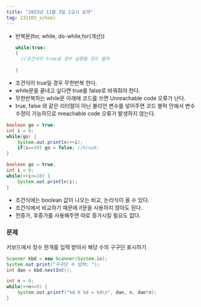 ```yaml
---
title: "2023년 11월 3일 2교시 요약"
tag: 231103_school
---
```

- 반복문(for, while, do-while,for(개선))
  ```java
  while(true)
  {
    //조건식이 true일 경우 실행될 코드 블럭
    
  }
  ```
- 조건식이 true일 경우 무한반복 한다.
- while문을 끝내고 싶다면 true를 false로 바꿔줘야 한다.
- 무한반복하는 while문 아래에 코드를 쓰면 Unreachable code 오류가 난다.
- true, false 와 같은 리터럴이 아닌 불리언 변수를 넣어주면 코드 블럭 안에서 변수 수정이 가능하므로 nreachable code 오류가 발생하지 않는다.
```java
boolean go = true;
int i = 0;
while(go) {
    System.out.println(++i);
    if(i==10) go = false; //break;
}
```
```java
boolean go = true;
int i = 0;
while(++i<=10) { 
    System.out.println(i);
}
```
- 조건식에는 boolean 값이 나오는 비교, 논리식이 올 수 있다.
- 조건식에서 비교하기 때문에 if문을 사용하지 않아도 된다.
- 전증가, 후증가를 사용해주면 따로 증가시킬 필요도 없다.

### 문제
키보드에서 정수 한개를 입력 받아서 해당 수의 구구단 표시하기
```java
Scanner kbd = new Scanner(System.in);
System.out.print("구구단 수 입력: ");
int dan = kbd.nextInt();

int n = 0;
while(++n<=9) {
    System.out.printf("%d X %d = %d\n", dan, n, dan*n);
}
```